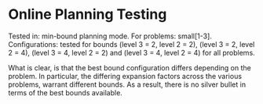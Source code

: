 # Online Planning Testing

Tested in: min-bound planning mode.
For problems: small[1-3].
Configurations: tested for bounds (level 3 = 2, level 2 = 2), (level 3 = 2, level 2 = 4), (level 3 = 4, level 2 = 2) and (level 3 = 4, level 2 = 4) for all problems.

What is clear, is that the best bound configuration differs depending on the problem.
In particular, the differing expansion factors across the various problems, warrant different bounds.
As a result, there is no silver bullet in terms of the best bounds available.